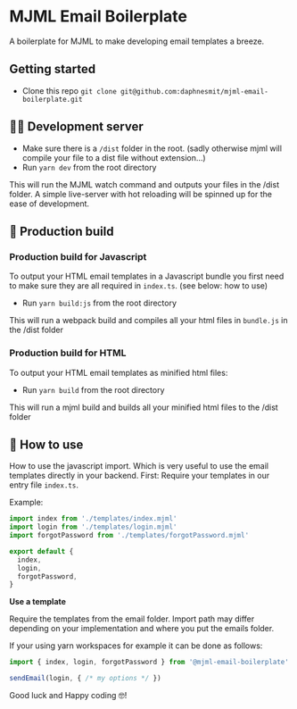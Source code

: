 # MJML Email Boilerplate
A boilerplate for MJML to make developing email templates a breeze.


## Getting started

- Clone this repo `git clone git@github.com:daphnesmit/mjml-email-boilerplate.git`

## 🧘‍♀️ Development server

- Make sure there is a `/dist` folder in the root. (sadly otherwise mjml will compile your file to a dist file without extension...)
- Run `yarn dev` from the root directory

This will run the MJML watch command and outputs your files in the /dist folder.
A simple live-server with hot reloading will be spinned up for the ease of development.


## 🏁 Production build

### Production build for Javascript
To output your HTML email templates in a Javascript bundle you first need to make sure they are all required in `index.ts`. (see below: how to use)

- Run `yarn build:js` from the root directory

This will run a webpack build and compiles all your html files in `bundle.js` in the /dist folder


### Production build for HTML
To output your HTML email templates as minified html files:

- Run `yarn build` from the root directory

This will run a mjml build and builds all your minified html files to the /dist folder


## 🚀 How to use
How to use the javascript import. Which is very useful to use the email templates directly in your backend.
First: Require your templates in our entry file `index.ts`.

Example:
```typescript
import index from './templates/index.mjml'
import login from './templates/login.mjml'
import forgotPassword from './templates/forgotPassword.mjml'

export default {
  index,
  login,
  forgotPassword,
}

```

__Use a template__

Require the templates from the email folder.  Import path may differ depending on your implementation and where you put the emails folder.

If your using yarn workspaces for example it can be done as follows:

```typescript
import { index, login, forgotPassword } from '@mjml-email-boilerplate'

sendEmail(login, { /* my options */ })
```

Good luck and Happy coding 🤓!
